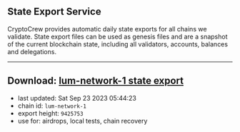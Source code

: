 ## State Export Service
CryptoCrew provides automatic daily state exports for all chains we validate. State export files can be used as genesis files and are a snapshot of the current blockchain state, including all validators, accounts, balances and delegations.

---
**Download: [lum-network-1 state export](https://dl.ccvalidators.com/SERVICE/lumnetwork/lum-network-1_export_9425753.json)**
---

- last updated: Sat Sep 23 2023 05:44:23
- chain id: `lum-network-1`
- export height: `9425753`
- use for: airdrops, local tests, chain recovery
